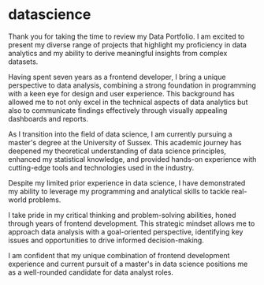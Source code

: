# datascience
Thank you for taking the time to review my Data Portfolio. I am excited to present my diverse range of projects that highlight my proficiency in data analytics and my ability to derive meaningful insights from complex datasets.

Having spent seven years as a frontend developer, I bring a unique perspective to data analysis, combining a strong foundation in programming with a keen eye for design and user experience. This background has allowed me to not only excel in the technical aspects of data analytics but also to communicate findings effectively through visually appealing dashboards and reports.

As I transition into the field of data science, I am currently pursuing a master's degree at the University of Sussex. This academic journey has deepened my theoretical understanding of data science principles, enhanced my statistical knowledge, and provided hands-on experience with cutting-edge tools and technologies used in the industry.

Despite my limited prior experience in data science, I have demonstrated my ability to leverage my programming and analytical skills to tackle real-world problems.

I take pride in my critical thinking and problem-solving abilities, honed through years of frontend development. This strategic mindset allows me to approach data analysis with a goal-oriented perspective, identifying key issues and opportunities to drive informed decision-making.

I am confident that my unique combination of frontend development experience and current pursuit of a master's in data science positions me as a well-rounded candidate for data analyst roles. 
